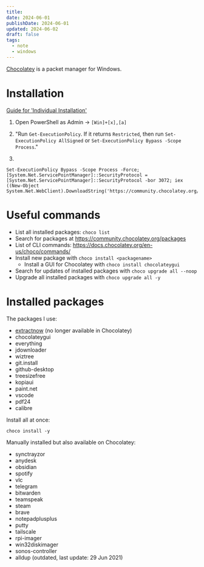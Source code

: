 ```yaml
---
title: 
date: 2024-06-01
publishDate: 2024-06-01
updated: 2024-06-02
draft: false
tags:
  - note
  - windows
---
```

 
[Chocolatey](https://chocolatey.org/) is a packet manager for Windows.

# Installation

[Guide for 'Individual Installation'](https://chocolatey.org/install#individual)

1. Open PowerShell as Admin -> `[Win]+[x],[a]`

2. "Run `Get-ExecutionPolicy`. If it returns `Restricted`, then run `Set-ExecutionPolicy AllSigned` or `Set-ExecutionPolicy Bypass -Scope Process`."

3. 

  ```shell
  Set-ExecutionPolicy Bypass -Scope Process -Force; [System.Net.ServicePointManager]::SecurityProtocol = [System.Net.ServicePointManager]::SecurityProtocol -bor 3072; iex ((New-Object System.Net.WebClient).DownloadString('https://community.chocolatey.org/install.ps1'))
  ```

# Useful commands

- List all installed packages: `choco list`
- Search for packages at https://community.chocolatey.org/packages
- List of CLI commands: https://docs.chocolatey.org/en-us/choco/commands/
- Install new package with `choco install <packagename>`
  - Install a GUI for Chocolatey with `choco install chocolateygui`
- Search for updates of installed packages with `choco upgrade all --noop`
- Upgrade all installed packages with `choco upgrade all -y`

# Installed packages

The packages I use:
- [extractnow](https://extractnow.com/#/home) (no longer available in Chocolatey)
- chocolateygui
- everything
- jdownloader
- wiztree
- git.install
- github-desktop
- treesizefree
- kopiaui
- paint.net
- vscode
- pdf24
- calibre

Install all at once:
  ```shell
  choco install -y 
  ```

Manually installed but also available on Chocolatey:
- synctrayzor
- anydesk
- obsidian
- spotify
- vlc
- telegram
- bitwarden
- teamspeak
- steam
- brave
- notepadplusplus
- putty
- tailscale
- rpi-imager
- win32diskimager
- sonos-controller
- alldup (outdated, last update: 29 Jun 2021)

